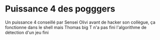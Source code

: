 # Puissance 4  des pogggers

Un puissance  4 conseillé par Sensei Olivi avant de hacker son collègue, ça fonctionne dans le shell mais Thomas big T n'a pas fini l'algorithme de détection d'un jeu fini
